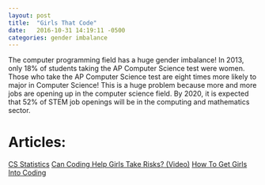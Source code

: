 ```yaml
---
layout: post
title:  "Girls That Code"
date:   2016-10-31 14:19:11 -0500
categories: gender imbalance
---
```


The computer programming field has a huge gender imbalance! In 2013, only 18% of students taking the AP Computer Science test were women. Those who take the AP Computer Science test are eight times more likely to major in Computer Science! This is a huge problem because more and more jobs are opening up in the computer science field. By 2020, it is expected that 52% of STEM job openings will be in the computing and mathematics sector.

# Articles:

[CS Statistics](http://www.exploringcs.org/resources/cs-statistics)
[Can Coding Help Girls Take Risks? (Video)](http://www.npr.org/2016/06/24/483131204/can-coding-help-girls-take-risks)
[How To Get Girls Into Coding](http://mobile.nytimes.com/2014/06/01/opinion/sunday/how-to-get-girls-into-coding.html)
